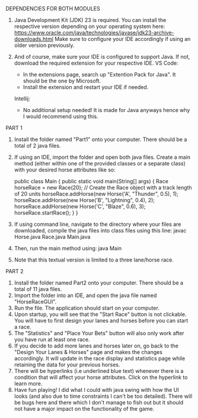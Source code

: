 DEPENDENCIES FOR BOTH MODULES
1. Java Development Kit (JDK) 23 is required. You can install the respective version depending on your operating system here: https://www.oracle.com/java/technologies/javase/jdk23-archive-downloads.html
   Make sure to configure your IDE accordingly if using an older version previously.
2. And of course, make sure your IDE is configured to support Java. If not, download the required extension for your respective IDE.
   VS Code:
   - In the extensions page, search up "Extention Pack for Java". It should be the one by Microsoft.
   - Install the extension and restart your IDE if needed.
   
   Intellij:
   - No additional setup needed! It is made for Java anyways hence why I would recommend using this.
    

PART 1
1. Install the folder named "Part1" onto your computer. There should be a total of 2 java files.
2. If using an IDE, import the folder and open both java files. Create a main method (either within one of the provided classes or a separate class) with your desired horse attributes like so:
   
   public class Main {
    public static void main(String[] args) {
        Race horseRace = new Race(20);    // Create the Race object with a track length of 20 units
        horseRace.addHorse(new Horse('A', "Thunder", 0.5), 1);
        horseRace.addHorse(new Horse('B', "Lightning", 0.4), 2);
        horseRace.addHorse(new Horse('C', "Blaze", 0.6), 3);
        horseRace.startRace();
      }
  }
  
3. If using command line, navigate to the directory where your files are downloaded, compile the java files into class files using this line: javac Horse.java Race.java Main.java
4. Then, run the main method using: java Main
5. Note that this textual version is limited to a three lane/horse race.


PART 2
1. Install the folder named Part2 onto your computer. There should be a total of 11 java files.
2. Import the folder into an IDE, and open the java file named "HorseRaceGUI".
3. Run the file. The application should start on your computer.
4. Upon startup, you will see that the "Start Race" button is not clickable. You will have to first design your lanes and horses before you can start a race.
5. The "Statistics" and "Place Your Bets" button will also only work after you have run at least one race.
6. If you decide to add more lanes and horses later on, go back to the "Design Your Lanes & Horses" page and makes the changes accordingly. It will update in the race display and statistics page while retaining the data for your previous horses.
7. There will be hyperlinks (i.e underlined blue text) whenever there is a condition that will affect your horse attributes. Click on the hyperlink to learn more.
8. Have fun playing! I did what I could with java swing with how the UI looks (and also due to time constraints I can't be too detailed). There will be bugs here and there which I don't manage to fish out but it should not have a major impact on the functionality of the game.
